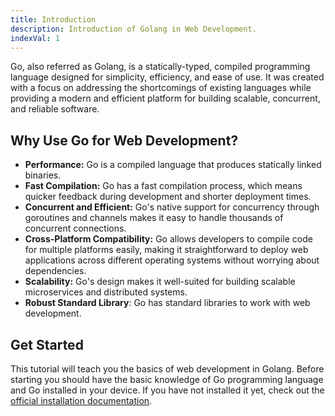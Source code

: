 ```yaml
---
title: Introduction
description: Introduction of Golang in Web Development.
indexVal: 1
---
```


Go, also referred as Golang, is a statically-typed, compiled programming language designed for simplicity, efficiency, and ease of use. It was created with a focus on addressing the shortcomings of existing languages while providing a modern and efficient platform for building scalable, concurrent, and reliable software.

## Why Use Go for Web Development?
- **Performance:** Go is a compiled language that produces statically linked binaries.
 - **Fast Compilation:** Go has a fast compilation process, which means quicker feedback during development and shorter deployment times.
 - **Concurrent and Efficient:** Go's native support for concurrency through goroutines and channels makes it easy to handle thousands of concurrent connections.
 - **Cross-Platform Compatibility:** Go allows developers to compile code for multiple platforms easily, making it straightforward to deploy web applications across different operating systems without worrying about dependencies.
 - **Scalability:** Go's design makes it well-suited for building scalable microservices and distributed systems.
 - **Robust Standard Library**: Go has standard libraries to work with web development.

## Get Started

This tutorial will teach you the basics of web development in Golang.
Before starting you should have the basic knowledge of Go programming language and Go installed in your device.
If you have not installed it yet, check out the [official installation documentation](https://go.dev/doc/install).

